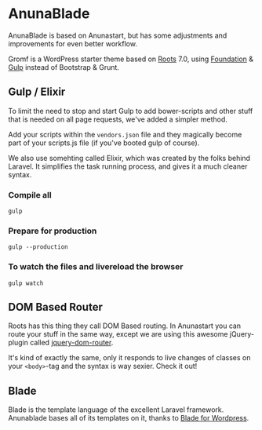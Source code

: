 # AnunaBlade

AnunaBlade is based on Anunastart, but has some adjustments and improvements for even better workflow.

Gromf is a WordPress starter theme based on [Roots](https://github.com/roots/roots) 7.0, using [Foundation](http://foundation.zurb.com) & [Gulp](http://gulpjs.com) instead of Bootstrap & Grunt.

## Gulp / Elixir

To limit the need to stop and start Gulp to add bower-scripts and other stuff that is needed on all page requests, we've added a simpler method.

Add your scripts within the `vendors.json` file and they magically become part of your scripts.js file (if you've booted gulp of course).

We also use somehting called Elixir, which was created by the folks behind Laravel. It simplifies the task running process, and gives it a much cleaner syntax.

### Compile all
```
gulp
```

### Prepare for production
```
gulp --production
```

### To watch the files and livereload the browser
```
gulp watch
```

## DOM Based Router

Roots has this thing they call DOM Based routing. In Anunastart you can route your stuff in the same way, except we are using this awesome jQuery-plugin called [jquery-dom-router](https://github.com/tormjens/jquery-dom-router).

It's kind of exactly the same, only it responds to live changes of classes on your `<body>`-tag and the syntax is way sexier. Check it out!

## Blade

Blade is the template language of the excellent Laravel framework. Anunablade bases all of its templates on it, thanks to [Blade for Wordpress](https://github.com/tormjens/wp-blade).




